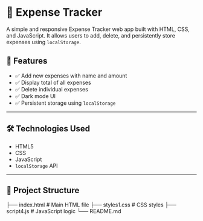 # 💸 Expense Tracker

A simple and responsive Expense Tracker web app built with HTML, CSS, and JavaScript. It allows users to add, delete, and persistently store expenses using `localStorage`.

## 🚀 Features

- ✅ Add new expenses with name and amount
- ✅ Display total of all expenses
- ✅ Delete individual expenses
- ✅ Dark mode UI
- ✅ Persistent storage using `localStorage`

---

## 🛠️ Technologies Used

- HTML5
- CSS 
- JavaScript
- `localStorage` API

---

## 📂 Project Structure
├── index.html # Main HTML file
├── styles1.css # CSS styles
├── script4.js # JavaScript logic
└── README.md  

